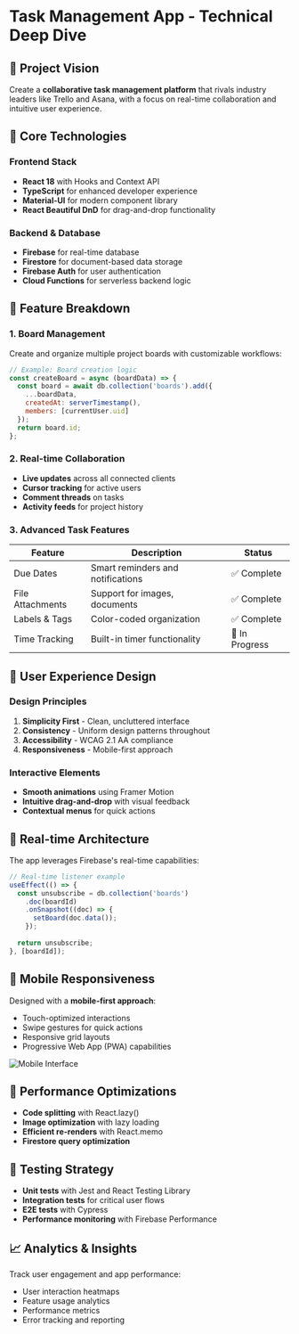 # Task Management App - Technical Deep Dive

## 🎯 Project Vision

Create a **collaborative task management platform** that rivals industry leaders like Trello and Asana, with a focus on real-time collaboration and intuitive user experience.

## 🔧 Core Technologies

### Frontend Stack
- **React 18** with Hooks and Context API
- **TypeScript** for enhanced developer experience
- **Material-UI** for modern component library
- **React Beautiful DnD** for drag-and-drop functionality

### Backend & Database
- **Firebase** for real-time database
- **Firestore** for document-based data storage
- **Firebase Auth** for user authentication
- **Cloud Functions** for serverless backend logic

## 🌟 Feature Breakdown

### 1. Board Management
Create and organize multiple project boards with customizable workflows:

```javascript
// Example: Board creation logic
const createBoard = async (boardData) => {
  const board = await db.collection('boards').add({
    ...boardData,
    createdAt: serverTimestamp(),
    members: [currentUser.uid]
  });
  return board.id;
};
```

### 2. Real-time Collaboration
- **Live updates** across all connected clients
- **Cursor tracking** for active users
- **Comment threads** on tasks
- **Activity feeds** for project history

### 3. Advanced Task Features

| Feature | Description | Status |
|---------|-------------|--------|
| Due Dates | Smart reminders and notifications | ✅ Complete |
| File Attachments | Support for images, documents | ✅ Complete |
| Labels & Tags | Color-coded organization | ✅ Complete |
| Time Tracking | Built-in timer functionality | 🔄 In Progress |

## 🎨 User Experience Design

### Design Principles
1. **Simplicity First** - Clean, uncluttered interface
2. **Consistency** - Uniform design patterns throughout
3. **Accessibility** - WCAG 2.1 AA compliance
4. **Responsiveness** - Mobile-first approach

### Interactive Elements
- **Smooth animations** using Framer Motion
- **Intuitive drag-and-drop** with visual feedback
- **Contextual menus** for quick actions

## 🔄 Real-time Architecture

The app leverages Firebase's real-time capabilities:

```typescript
// Real-time listener example
useEffect(() => {
  const unsubscribe = db.collection('boards')
    .doc(boardId)
    .onSnapshot((doc) => {
      setBoard(doc.data());
    });
  
  return unsubscribe;
}, [boardId]);
```

## 📱 Mobile Responsiveness

Designed with a **mobile-first approach**:
- Touch-optimized interactions
- Swipe gestures for quick actions
- Responsive grid layouts
- Progressive Web App (PWA) capabilities

![Mobile Interface](https://picsum.photos/400/600)

## 🚀 Performance Optimizations

- **Code splitting** with React.lazy()
- **Image optimization** with lazy loading
- **Efficient re-renders** with React.memo
- **Firestore query optimization**

## 🧪 Testing Strategy

- **Unit tests** with Jest and React Testing Library
- **Integration tests** for critical user flows
- **E2E tests** with Cypress
- **Performance monitoring** with Firebase Performance

## 📈 Analytics & Insights

Track user engagement and app performance:
- User interaction heatmaps
- Feature usage analytics
- Performance metrics
- Error tracking and reporting 